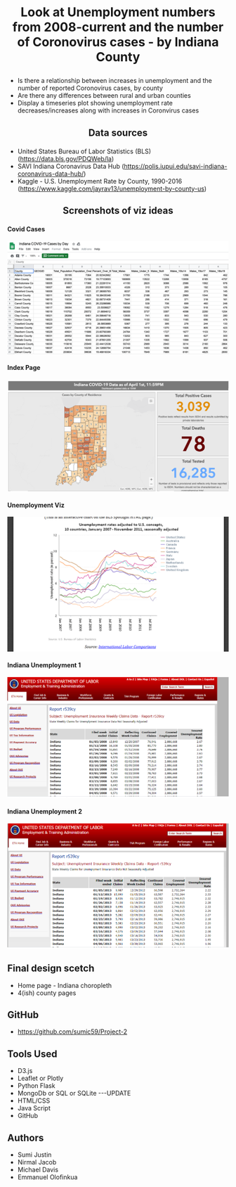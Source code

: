 # <p align="center"> **Look at Unemployment numbers from 2008-current and the number of Coronovirus cases - by Indiana County**</p>
- Is there a relationship between increases in unemployment and the number of reported Coronovirus cases, by county
- Are there any differences between rural and urban counties
- Display a timeseries plot showing unemployment rate decreases/increases along with increases in Coronvirus cases

## <p align="center"> **Data sources** </p>
- United States Bureau of Labor Statistics (BLS) (https://data.bls.gov/PDQWeb/la)
- SAVI Indiana Coronavirus Data Hub (https://polis.iupui.edu/savi-indiana-coronavirus-data-hub/)
- Kaggle - U.S. Unemployment Rate by County, 1990-2016 (https://www.kaggle.com/jayrav13/unemployment-by-county-us)

## <p align="center"> **Screenshots of viz ideas**  </p>

#### Covid Cases
![Covid Cases screen shot](images/CovidCasesByCountyScreenShot.png)

#### Index Page
![Index Page idea](images/IndexPageIdea.png)

#### Unemployment Viz
![Unemployment Viz idea](images/UnemploymentVizIdea.PNG)

#### Indiana Unemployment 1
![IN UI 1](images/IN_UI_1.png)

#### Indiana Unemployment 2
![IN UI 2](images/IN_UI_2.png)


## Final design scetch
- Home page - Indiana choropleth
- 4(ish) county pages

## GitHub
- https://github.com/sumic59/Project-2

## Tools Used
- D3.js
- Leaflet or Plotly
- Python Flask
- MongoDb or SQL or SQLite    ---UPDATE
- HTML/CSS
- Java Script
- GitHub

## Authors
- Sumi Justin
- Nirmal Jacob
- Michael Davis
- Emmanuel Olofinkua

